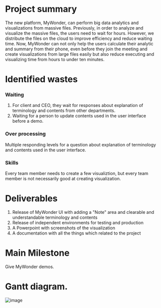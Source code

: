 # Project summary
The new platform, MyWonder, can perform big data analytics and visualizations from massive files. Previously, in order to analyze and visualize the massive files, the users need to wait for hours. However, we distribute the files on the cloud to improve efficiency and reduce waiting time. Now, MyWonder can not only help the users calculate their analytic and summary from their phone, even before they join the meeting and create visualizations from large files easily but also reduce executing and visualizing time from hours to under ten minutes. 

# Identified wastes

### Waiting
1. For client and CEO, they wait for responses about explanation of terminology and contents from other departments.
2. Waiting for a person to update contents used in the user interface before a demo. 

### Over processing
Multiple responding levels for a question about explanation of terminology and contents used in the user interface.

### Skills
Every team member needs to create a few visualiztion, but every team member is not necessarily good at creating visualization. 

# Deliverables
1. Release of MyWonder UI with adding a "Note" area and clearable and understandable terminology and contents
2. Release of independent environments for testing and production
3. A Powerpoint with screenshots of the visualization
4. A documentation with all the things which related to the project

# Main Milestone
Give MyWonder demos.

# Gantt diagram.
![image](https://joykuan.github.io/MyWonder/Gantt%20chart.png)
